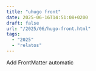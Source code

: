 ```yaml
---
title: "uhugo front"
date: 2025-06-16T14:51:08+0200
draft: false
url: "/2025/06/hugo-front.html"
tags:
  - "2025"
  - "relatos"
---
```


Add FrontMatter automatic